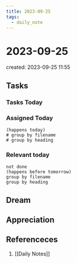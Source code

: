 ```yaml
---
title: 2023-09-25
tags:
  - daily_note
---
```


# 2023-09-25
created: 2023-09-25 11:55

## Tasks

### Tasks Today

### Assigned Today
```tasks
(happens today)
# group by filename
# group by heading
```

### Relevant today
```tasks
not done
(happens before tomorrow)
group by filename
group by heading
```

## Dream

## Appreciation

## Referenceces
1. [[Daily Notes]]